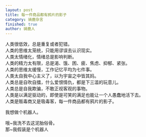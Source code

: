 ```yaml
---
layout: post
title: 每一件商品都有鸦片的影子
category: 骑鹿杂言
finished: true
author: 骑鹿人
---
```


人类很低效，总是重复或者犯错。<br>
人类的思维太笼统，只能用谬误去认识现实。<br>
人类太情绪化，情绪总是影响判断。<br>
人类的精力太有限，总是渴、饿、困、疲、焦虑、抑郁、紧张。<br>
人类的思维太缓慢，工作记忆平均为七件事。<br>
人类太自我中心主义了，以为宇宙之中皆其妈。<br>
人类总是自吹自擂，什么爱恨情仇，都是下三滥的玩意儿。<br>
人类总是自我欺骗，不敢正视客观的事物。<br>
人类是以满足驱动的，即使是可笑的满足也能让一个人愚蠢地活下去。<br>
人类是贩毒商又是吸毒客，每一件商品都有鸦片的影子。

我想做个机器人。

哦~我洗不去这泥胎俗骨。<br>
那~我假装是个机器人
